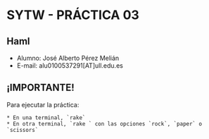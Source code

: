 SYTW - PRÁCTICA 03
==================
## Haml ##


* Alumno: José Alberto Pérez Melián
* E-mail: alu0100537291[AT]ull.edu.es

¡IMPORTANTE!
------------

Para ejecutar la práctica:

	* En una terminal, `rake`
	* En otra terminal, `rake ` con las opciones `rock`, `paper` o `scissors`